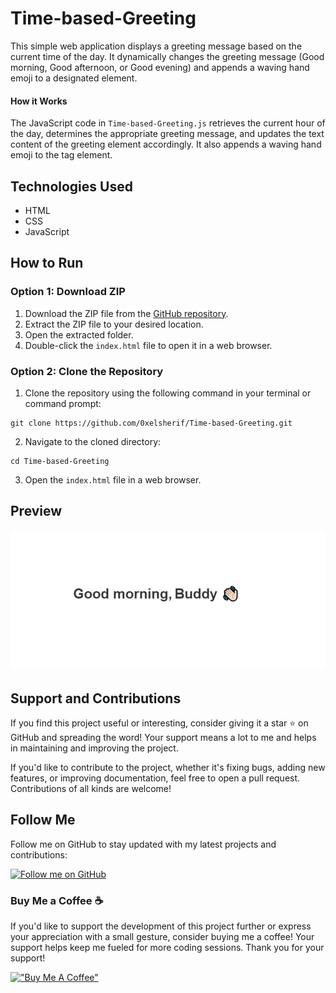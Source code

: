 # Time-based-Greeting

This simple web application displays a greeting message based on the current time of the day. It dynamically changes the greeting message (Good morning, Good afternoon, or Good evening) and appends a waving hand emoji to a designated element.

#### How it Works

The JavaScript code in `Time-based-Greeting.js` retrieves the current hour of the day, determines the appropriate greeting message, and updates the text content of the greeting element accordingly. It also appends a waving hand emoji to the tag element.

## Technologies Used

- HTML
- CSS
- JavaScript

## How to Run

### Option 1: Download ZIP

1. Download the ZIP file from the [GitHub repository](https://github.com/0xelsherif/Time-based-Greeting).
2. Extract the ZIP file to your desired location.
3. Open the extracted folder.
4. Double-click the `index.html` file to open it in a web browser.

### Option 2: Clone the Repository

1. Clone the repository using the following command in your terminal or command prompt:
``` 
git clone https://github.com/0xelsherif/Time-based-Greeting.git 
```
2. Navigate to the cloned directory:
``` 
cd Time-based-Greeting
```
3. Open the `index.html` file in a web browser.

## Preview

![URL Time based Greeting](preview.png)

## Support and Contributions

If you find this project useful or interesting, consider giving it a star ⭐ on GitHub and spreading the word! Your support means a lot to me and helps in maintaining and improving the project.

If you'd like to contribute to the project, whether it's fixing bugs, adding new features, or improving documentation, feel free to open a pull request. Contributions of all kinds are welcome!

## Follow Me

Follow me on GitHub to stay updated with my latest projects and contributions:

[![Follow me on GitHub](https://img.shields.io/github/followers/0xelsherif?label=Follow&style=social)](https://github.com/0xelsherif)

### Buy Me a Coffee ☕

If you'd like to support the development of this project further or express your appreciation with a small gesture, consider buying me a coffee! Your support helps keep me fueled for more coding sessions. Thank you for your support! 

[!["Buy Me A Coffee"](https://www.buymeacoffee.com/assets/img/custom_images/orange_img.png)](https://www.buymeacoffee.com/0xelsherif)